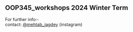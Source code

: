 ## OOP345_workshops 2024 Winter Term

For further info:- <br>
contact: [@mehtab_jagdey](https://www.instagram.com/mehtab_jagdey/?hl=en) (instagram)
